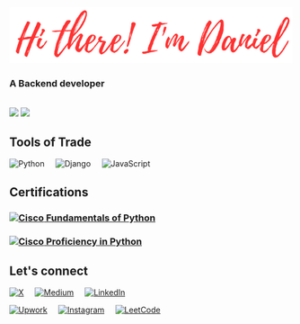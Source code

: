 <a href="https://danielmuringe.github.io">
<img src="salutations.png" style="width=600px"/>
</a>

<!-- Info Header -->
### A Backend developer

<br/>

<!--My Github Stats-->
<picture style="width=600px">
<source
  srcset="https://github-readme-stats.vercel.app/api?username=DanielMuringe&show_icons=true&card_width=600px&theme=transparent&count_private=true&custom_title=My+Github+Stats%3A"
  media="(prefers-color-scheme: dark)"
/>
<source
  srcset="https://github-readme-stats.vercel.app/api?username=DanielMuringe&show_icons=true&card_width=600px&theme=outrun&count_private=true&custom_title=My+Github+Stats%3A"
  media="(prefers-color-scheme: light), (prefers-color-scheme: no-preference)"
/>
<img src="https://github-readme-stats.vercel.app/api?username=DanielMuringe&show_icons=true&card_width=600px&theme=outrun&count_private=true&custom_title=My+Github+Stats%3A" />
</picture>

<!--Github Streak-->
<picture style="width=600px">
<source
  srcset="https://streak-stats.demolab.com/?user=DanielMuringe&theme=transparent&exclude_days=Sat,Sun&card_width=600px&starting_year=2023"
  media="(prefers-color-scheme: dark)"
/>
<source
  srcset="https://streak-stats.demolab.com/?user=DanielMuringe&theme=outrun&exclude_days=Sat,Sun&card_width=600px&starting_year=2023"
  media="(prefers-color-scheme: light), (prefers-color-scheme: no-preference)"
/>
<img src="https://streak-stats.demolab.com/?user=DanielMuringe&theme=outrun&exclude_days=Sat,Sun&card_width=600px&starting_year=2023" />
</picture>

<!--Top Langs-->
<picture style="width=600px">
<source
  srcset="https://github-readme-stats.vercel.app/api/top-langs/?username=DanielMuringe&card_width=600px&theme=transparent&count_private=true&show_icons=true&custom_title=My+Top+Languages%3A&layout=compact&hide=html,css"
  media="(prefers-color-scheme: dark)"
/>
<source
  srcset="https://github-readme-stats.vercel.app/api/top-langs/?username=DanielMuringe&card_width=600px&theme=outrun&count_private=true&show_icons=true&custom_title=My+Top+Languages%3A&layout=compact&hide=html,css"
  media="(prefers-color-scheme: light), (prefers-color-scheme: no-preference)"
/>
</picture>


## Tools of Trade
![Python](https://img.shields.io/badge/python-3670A0?style=for-the-badge&logo=python&logoColor=ffdd54)
&nbsp;
&nbsp;
![Django](https://img.shields.io/badge/django-%23092E20.svg?style=for-the-badge&logo=django&logoColor=white)
&nbsp;
&nbsp;
![JavaScript](https://img.shields.io/badge/javascript-%23323330.svg?style=for-the-badge&logo=javascript&logoColor=%23F7DF1E)


## Certifications
### [![Cisco](https://img.shields.io/badge/cisco-%23049fd9.svg?style=for-the-badge&logo=cisco&logoColor=black) Fundamentals of Python](https://www.credly.com/badges/69ac73d1-3e88-42cd-8a19-86d5f41f7814/linked_in_profile) 

### [![Cisco](https://img.shields.io/badge/cisco-%23049fd9.svg?style=for-the-badge&logo=cisco&logoColor=black) Proficiency in Python](https://www.credly.com/badges/0ab4bc9c-997d-4b69-9118-d657e4276e7a/linked_in_profile) 


## Let's connect
[![X](https://img.shields.io/badge/X-%23000000.svg?style=for-the-badge&logo=X&logoColor=white)](https://x.com/DanielMuringe)
&nbsp;
&nbsp;
[![Medium](https://img.shields.io/badge/Medium-12100E?style=for-the-badge&logo=medium&logoColor=white)](https://medium.com/@DanielMuringe)
&nbsp;
&nbsp;
[![LinkedIn](https://img.shields.io/badge/linkedin-%230077B5.svg?style=for-the-badge&logo=linkedin&logoColor=white&url=https%3A%2F%2Fwww.linkedin.com%2Fin%2FDanielMuringe)](https://www.linkedin.com/in/danielmuringe/)
&nbsp;
&nbsp;

[![Upwork](https://img.shields.io/badge/UpWork-6FDA44?style=for-the-badge&logo=Upwork&logoColor=white&url=https%3A%2F%2Fwww.upwork.com%2Ffreelancers%2F%7E011893fb3469aa6f91)]( https://www.upwork.com/freelancers/~011893fb3469aa6f91)
&nbsp;
&nbsp;
[![Instagram](https://img.shields.io/badge/Instagram-%23E4405F.svg?style=for-the-badge&logo=Instagram&logoColor=white&url=https%3A%2F%2Fwww.instagram.com%2Fdaniel_muringe%2F)]( https://www.instagram.com/daniel_muringe/)
&nbsp;
&nbsp;
[![LeetCode](https://img.shields.io/badge/-LeetCode-FFA116?style=for-the-badge&logo=LeetCode&logoColor=black)](https://leetcode.com/DanielMuringe/)
